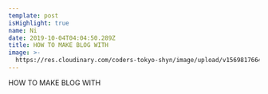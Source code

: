 ```yaml
---
template: post
isHighlight: true
name: Ni
date: 2019-10-04T04:04:50.289Z
title: HOW TO MAKE BLOG WITH
image: >-
  https://res.cloudinary.com/coders-tokyo-shyn/image/upload/v1569817664/blog/banner-shopee-sieu-sale_mp3lt1.png
---
```

HOW TO MAKE BLOG WITH
